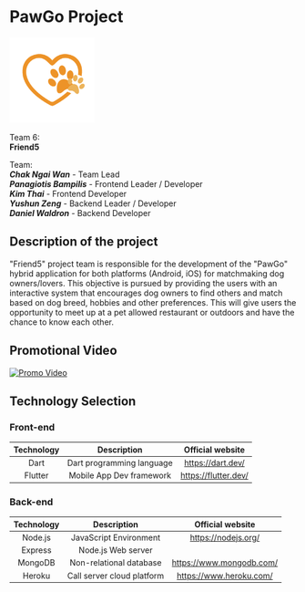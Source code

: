 # PawGo Project
[<img src="lib/assets/app_icon.png" width="150"/>](app_icon.png)

Team 6: </br>
**Friend5**

Team:</br>
***Chak Ngai Wan***   -   Team Lead</br>
***Panagiotis Bampilis***   -   Frontend Leader / Developer</br>
***Kim Thai***   -   Frontend Developer</br>
***Yushun Zeng***   -   Backend  Leader / Developer</br>
***Daniel Waldron***   -   Backend  Developer</br>

## Description of the project
"Friend5" project team is responsible for the development of the "PawGo" hybrid application for both platforms (Android, iOS) for matchmaking dog owners/lovers. This objective is pursued by providing the users with an interactive system that encourages dog owners to find others and match based on dog breed, hobbies and other preferences. This will give users the opportunity to meet up at a pet allowed restaurant or outdoors and have the chance to know each other.

## Promotional Video
[![Promo Video](https://i.imgur.com/iZ5fDRN.jpeg)](https://www.youtube.com/watch?v=5j9MIvSbWX0E)

## Technology Selection

### Front-end
|     Technology     |        Description       |                Official website                |
| :----------------: | :----------------------: | :--------------------------------------------: |
|        Dart        | Dart programming language|                https://dart.dev/               |
|       Flutter      | Mobile App Dev framework |               https://flutter.dev/             |

### Back-end
|     Technology     |        Description       |                Official website                |
| :----------------: | :----------------------: | :--------------------------------------------: |
|      Node.js       |  JavaScript Environment  |               https://nodejs.org/              |
|      Express       |    Node.js Web server    |                                                |
|      MongoDB       |  Non-relational database |             https://www.mongodb.com/           |
|      Heroku        | Call server cloud platform |             https://www.heroku.com/            |
